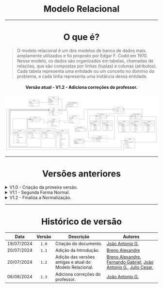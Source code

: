 <center>

# Modelo Relacional

</center>

---

<center>

# O que é?

</center>

> O modelo relacional é um dos modelos de banco de dados mais amplamente utilizados e foi proposto por Edgar F. Codd em 1970. Nesse modelo, os dados são organizados em tabelas, chamadas de relações, que são compostas por linhas (tuplas) e colunas (atributos). Cada tabela representa uma entidade ou um conceito no domínio do problema, e cada linha representa uma instância dessa entidade.

<center>

#### Versão atual - V1.2 - Adiciona correções do professor.

</center>

<div align="center">
<div align="center"><img src= "https://raw.githubusercontent.com/SBD1/2024.1-Prison-Trading/Pages/docs/assets/MERLV1-3.png?raw=true"/></div>
</div>

---

<center>

# Versões anteriores

</center>

<details>
  <summary>V1.0 - Criação da primeira versão.</summary>

<div align="center">
<div align="center"><img src= "https://raw.githubusercontent.com/SBD1/2024.1-Prison-Trading/Pages/docs/assets/MERLV1-0.png?raw=true"/></div>
</div>

</details>

<details>
  <summary>V1.1 - Segunda Forma Normal.</summary>

<div align="center">
<div align="center"><img src= "https://raw.githubusercontent.com/SBD1/2024.1-Prison-Trading/Pages/docs/assets/MERLV1-1.png?raw=true"/></div>
</div>

</details>

<details>
  <summary>V1.2 - Finaliza a Normalização.</summary>

<div align="center">
<div align="center"><img src= "https://raw.githubusercontent.com/SBD1/2024.1-Prison-Trading/Pages/docs/assets/MERLV1-2.png?raw=true"/></div>
</div>

</details>


---

<center>

# Histórico de versão

</center>

<div style="margin: 0 auto; width: fit-content;">

|    Data    | Versão | Descrição                                                | Autores                                                                                                                                                                                                  |
|:----------:|:------:|----------------------------------------------------------|----------------------------------------------------------------------------------------------------------------------------------------------------------------------------------------------------------|
| 19/07/2024 | `1.0`  | Criação do documento.                                    | [João Antonio G.](https://github.com/joaoseisei)                                                                                                                                                         |
| 20/07/2024 | `1.1`  | Adição da Introdução.                                    | [Breno Alexandre](https://github.com/brenoalexandre0)                                                                                                                                                    |
| 20/07/2024 | `1.2`  | Adição das versões antigas e atual do Modelo Relacional. | [Breno Alexandre](https://github.com/brenoalexandre0), [Fernando Gabriel](https://github.com/show-dawn), [João Antonio G.](https://github.com/joaoseisei),  [Julio Cesar](https://github.com/julio1099), |
| 06/08/2024 | `1.3`  | Adiciona correções do professor.                         | [João Antonio G.](https://github.com/joaoseisei)                                                                                                                                                         |

</div>
